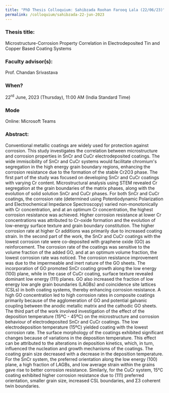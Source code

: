 ```yaml
---
title: "PhD Thesis Colloquium: Sahibzada Roohan Farooq Lala (22/06/23)"
permalink: /colloquium/sahibzada-22-jun-2023
---
```

### Thesis title:
Microstructure-Corrosion Property Correlation in Electrodeposited Tin and Copper Based Coating Systems

### Faculty advisor(s):
Prof. Chandan Srivastava

### When?
22<sup>rd</sup> June, 2023 (Thursday), 11:00 AM (India Standard Time)

### Mode
Online: Microsoft Teams

### Abstract: 
Conventional metallic coatings are widely used for protection against corrosion. This study investigates the correlation between microstructure and corrosion properties in SnCr and CuCr electrodeposited coatings. The wide immiscibility of SnCr and CuCr systems would facilitate chromium's segregation in the high energy grain boundary regions, enhancing the corrosion resistance due to the formation of the stable Cr2O3 phase. The first part of the study was focused on developing SnCr and CuCr coatings with varying Cr content. Microstructural analysis using STEM revealed Cr segregation at the grain boundaries of the matrix phases, along with the evolution of solid solution SnCr and CuCr phases. For both SnCr and CuCr coatings, the corrosion rate (determined using Potentiodynamic Polarization and Electrochemical Impedance Spectroscopy) varied non-monotonically with Cr concentration, and at an optimum Cr concentration, the highest corrosion resistance was achieved. Higher corrosion resistance at lower Cr concentrations was attributed to Cr-oxide formation and the evolution of low-energy surface texture and grain boundary constitution. The higher corrosion rate at higher Cr additions was primarily due to increased coating strain. In the second part of the work, the SnCr and CuCr coatings with the lowest corrosion rate were co-deposited with graphene oxide (GO) as reinforcement. The corrosion rate of the coatings was sensitive to the volume fraction of the added GO, and at an optimum volume fraction, the lowest corrosion rate was noticed. The corrosion resistance improvement was due to the impermeable and inert nature of the GO sheets. The incorporation of GO promoted SnCr coating growth along the low energy (100) plane, while in the case of CuCr coating, surface texture revealed dominant low energy (111) planes. GO also increased the fraction of low energy low angle grain boundaries (LAGBs) and coincidence site lattices (CSLs) in both coating systems, thereby enhancing corrosion resistance. A high GO concentration led to high corrosion rates in composite coatings primarily because of the agglomeration of GO and potential galvanic coupling between the anodic metallic matrix and the cathodic GO sheets. The third part of the work involved investigation of the effect of the deposition temperature (15ºC - 45ºC) on the microstructure and corrosion behaviour of electrodeposited SnCr and CuCr coatings. The low electrodeposition temperature (15ºC) yielded coating with the lowest corrosion rate. The surface morphology of the coatings exhibited significant changes because of variations in the deposition temperature. This effect can be attributed to the alterations in deposition kinetics, which, in turn, influenced the nucleation and growth mechanisms of the coatings. The coating grain size decreased with a decrease in the deposition temperature. For the SnCr system, the preferred orientation along the low energy (100) plane, a high fraction of LAGBs, and low average strain within the grains gave rise to better corrosion resistance. Similarly, for the CuCr system, 15°C coating exhibited higher corrosion resistance due to (111) preferred orientation, smaller grain size, increased CSL boundaries, and Ʃ3 coherent twin boundaries. 